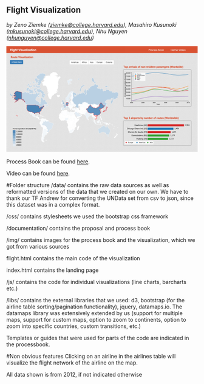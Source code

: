 ## Flight Visualization

*by Zeno Ziemke (ziemke@college.harvard.edu), Masahiro Kusunoki (mkusunoki@college.harvard.edu), Nhu Nguyen (nhunguyen@college.harvard.edu)*

<p align="center">
	<img src="img/screenshot.png" width="800"/>
</p>

Process Book can be found [here](http://maza5296.github.io/cs171-project/documentation/ProcessBook.pdf).

Video can be found [here](https://www.youtube.com/watch?v=ajYWUTMBjZY&feature=youtu.be).



#Folder structure
/data/ contains the raw data sources as well as reformatted versions of the data that we created on our own.
We have to thank our TF Andrew for converting the UNData set from csv to json, since this dataset was in a complex format.

/css/ contains stylesheets
we used the bootstrap css framework 

/documentation/ contains the proposal and process book

/img/ contains images for the process book and the visualization, which we got from various sources

flight.html contains the main code of the visualization

index.html contains the landing page

/js/ contains the code for individual visualizations (line charts, barcharts etc.)

/libs/ contains the external libraries that  we used: d3, bootstrap (for the airline table sorting/pagination functionality), jquery, datamaps.io.
The datamaps library was extensively extended by us (support for multiple maps, support for custom maps, option to zoom to continents, option to zoom into specific countries, custom transitions, etc.)

Templates or guides that were used for parts of the code are indicated in the processbook.

#Non obvious features
Clicking on an airline in the airlines table will visualize the flight network of the airline on the map.

All data shown is from 2012, if not indicated otherwise